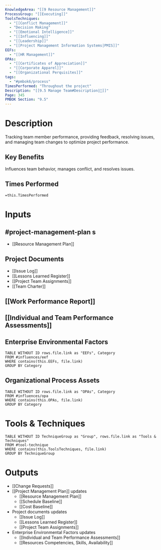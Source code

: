 ```yaml
---
KnowledgeArea: "[[9 Resource Management]]"
ProcessGroup: "[[Executing]]"
ToolsTechniques:
  - "[[Conflict Management]]"
  - "Decision Making"
  - "[[Emotional Intelligence]]"
  - "[[Influencing]]"
  - "[[Leadership]]"
  - "[[Project Management Information Systems|PMIS]]"
EEFs:
  - "[[HR Management]]"
OPAs:
  - "[[Certificates of Appreciation]]"
  - "[[Corporate Apparel]]"
  - "[[Organizational Perquisites]]"
tags:
  - "#pmbok6/process"
TimesPerformed: "Throughout the project"
Description: "[[9.5 Manage Team#Description|📝]]"
Page: 345
PMBOK Section: "9.5"
---
```

# Description
Tracking team member performance, providing feedback, resolving issues, and managing team changes to optimize project performance.
## Key Benefits
Influences team behavior, manages conflict, and resolves issues.
## Times Performed
`=this.TimesPerformed`
# Inputs
## #project-management-plan s
- [[Resource Management Plan]]
## Project Documents
- [[Issue Log]]
- [[Lessons Learned Register]]
- [[Project Team Assignments]]
- [[Team Charter]]
## [[Work Performance Report]]
## [[Individual and Team Performance Assessments]]
## Enterprise Environmental Factors
```dataview
TABLE WITHOUT ID rows.file.link as "EEFs", Category
FROM #influences/eef
WHERE contains(this.EEFs, file.link)
GROUP BY Category
```
## Organizational Process Assets
```dataview
TABLE WITHOUT ID rows.file.link as "OPAs", Category
FROM #influences/opa
WHERE contains(this.OPAs, file.link)
GROUP BY Category
```
# Tools & Techniques
```dataview
TABLE WITHOUT ID TechniqueGroup as "Group", rows.file.link as "Tools & Techniques"
FROM #tool-technique
WHERE contains(this.ToolsTechniques, file.link)
GROUP BY TechniqueGroup
```
# Outputs
- [[Change Requests]]
- [[Project Management Plan]] updates
	- [[Resource Management Plan]]
	- [[Schedule Baseline]]
	- [[Cost Baseline]]
- Project documents updates
	- [[Issue Log]]
	- [[Lessons Learned Register]]
	- [[Project Team Assignments]]
- Enterprise Environmental Factors updates
	- [[Individual and Team Performance Assessments]]
	- [[Resources Competencies, Skills, Availability]]
